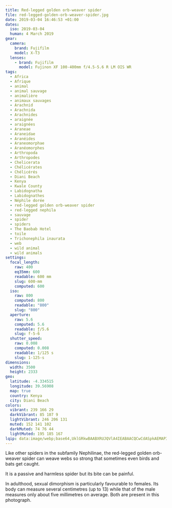```yaml
---
title: Red-legged golden orb-weaver spider
file: red-legged-golden-orb-weaver-spider.jpg
date: 2019-03-04 16:46:53 +01:00
dates:
  iso: 2019-03-04
  human: 4 March 2019
gear:
  camera:
    brand: Fujifilm
    model: X-T3
  lenses:
    - brand: Fujifilm
      model: Fujinon XF 100-400mm f/4.5-5.6 R LM OIS WR
tags:
  - Africa
  - Afrique
  - animal
  - animal sauvage
  - animalière
  - animaux sauvages
  - Arachnid
  - Arachnida
  - Arachnides
  - araignée
  - araignées
  - Araneae
  - Araneidae
  - Aranéides
  - Araneomorphae
  - Aranéomorphes
  - Arthropoda
  - Arthropodes
  - Chelicerata
  - Chélicérates
  - Chélicérés
  - Diani Beach
  - Kenya
  - Kwale County
  - Labidognatha
  - Labidognathes
  - Néphile dorée
  - red-legged golden orb-weaver spider
  - red-legged nephila
  - sauvage
  - spider
  - spiders
  - The Baobab Hotel
  - toile
  - Trichonephila inaurata
  - web
  - wild animal
  - wild animals
settings:
  focal_length:
    raw: 400
    eq35mm: 600
    readable: 600 mm
    slug: 600-mm
    computed: 600
  iso:
    raw: 800
    computed: 800
    readable: "800"
    slug: "800"
  aperture:
    raw: 5.6
    computed: 5.6
    readable: ƒ/5.6
    slug: f-5-6
  shutter_speed:
    raw: 0.008
    computed: 0.008
    readable: 1/125 s
    slug: 1-125-s
dimensions:
  width: 3500
  height: 2333
geo:
  latitude: -4.334515
  longitude: 39.56908
  map: true
  country: Kenya
  city: Diani Beach
colors:
  vibrant: 239 166 29
  darkVibrant: 85 107 9
  lightVibrant: 246 206 131
  muted: 152 141 102
  darkMuted: 74 76 44
  lightMuted: 195 185 167
lqip: data:image/webp;base64,UklGRkwBAABXRUJQVlA4IEABAACQCwCdASpkAEMAP3GiyFq0v7srMVKMe/AuCWMAzYngZr5R4LHQR1v/vQuYK4Ql86zBL3rfB5rmPUpve9+Y3Agj5bx5UBu8S9xOFDshG2antAQySUhk2lc3dF5C0u3ufCIFoUrJAADdQeAWO2Yx5EfOCx0QGW9ZRMaA4xJxvBBIOqK+F8q8wQ0jKbBqCtQttF1GzFv8qekBWn7nuQg2z7yAnv8U53P8VD4ZZKLAucCvYgRQ3Os8opCDYxH5B5YxsF1OamtdjIhzwP3Zxa/7SGV7olG3mUwmGQ//XN83wTQd1r56aG+QpWmcvUd7fytwyHrEWNqQCrvHS1zlQyrUCJk2sNt1RzjSvPwlPoVFcrlSEV2LC2k3qDqj1zr25HweSj0vStuPBIKZouMP61dNa1FyAma38DRwqWeBnKevqAAAAA==
---
```


Like other spiders in the subfamily Nephilinae, the red-legged golden orb-weaver spider can weave webs so strong that sometimes even birds and bats get caught.

It is a passive and harmless spider but its bite can be painful.

In adulthood, sexual dimorphism is particularly favourable to females. Its body can measure several centimetres (up to 13) while that of the male measures only about five millimetres on average. Both are present in this photograph.

